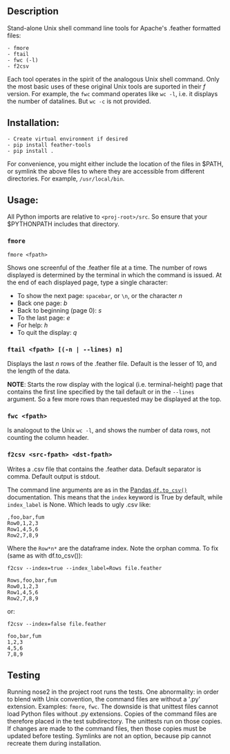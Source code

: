 ## Description
Stand-alone Unix shell command line tools for Apache's .feather formatted files:

```
- fmore
- ftail
- fwc (-l)
- f2csv
```

Each tool operates in the spirit of the analogous Unix shell command. Only the most basic uses of these original Unix tools are suported in their *f* version. For example, the `fwc` command operates like `wc -l`, i.e. it displays the number of datalines. But `wc -c` is not provided.

## Installation:
```
- Create virtual environment if desired
- pip install feather-tools
- pip install .
```

For convenience, you might either include the location of the files in $PATH, or symlink the above files to where they are accessible from different directories. For example, `/usr/local/bin`.

## Usage:

All Python imports are relative to `<proj-root>/src`. So ensure that your $PYTHONPATH includes that directory.

### `fmore`
```
fmore <fpath>
```
Shows one screenful of the .feather file at a time. The number of rows displayed is determined by the terminal in which the command is issued. At the end of each displayed page, type a single character:

- To show the next page: `spacebar`, or `\n`, or the character *n*
- Back one page: *b*
- Back to beginning (page 0): *s*
- To the last page: *e*
- For help: *h*
- To quit the display: *q*

### `ftail <fpath> [(-n | --lines) n]`
Displays the last *n* rows of the .feather file. Default is the lesser of 10, and the length of the data.

**NOTE**: Starts the row display with the logical (i.e. terminal-height) page that contains the first line specified by the tail default or in the `--lines` argument. So a few more rows than requested may be displayed at the top.

### `fwc <fpath>`
Is analogout to the Unix `wc -l`, and shows the number of data rows, not counting the column header.

### `f2csv <src-fpath> <dst-fpath> `
Writes a .csv file that contains the .feather data. Default separator is comma. Default output is stdout.

The command line arguments are as in the [Pandas `df.to_csv()`](https://pandas.pydata.org/pandas-docs/stable/reference/api/pandas.DataFrame.to_csv.html) documentation. This means that the `index` keyword is True by default, while `index_label` is None. Which leads to ugly .csv like:
```
,foo,bar,fum
Row0,1,2,3
Row1,4,5,6
Row2,7,8,9
```
Where the `Row*n*` are the dataframe index. Note the orphan comma. To fix (same as with df.to_csv()):
```
f2csv --index=true --index_label=Rows file.feather

Rows,foo,bar,fum
Row0,1,2,3
Row1,4,5,6
Row2,7,8,9
```
or:
```
f2csv --index=false file.feather

foo,bar,fum
1,2,3
4,5,6
7,8,9
```

## Testing
Running nose2 in the project root runs the tests. One abnormality: in order to blend with Unix convention, the command files are without a '.py' extension. Examples: `fmore`, `fwc`. The downside is that unittest files cannot load Python files without .py extensions. Copies of the command files are therefore placed in the test subdirectory. The unittests run on those copies. If changes are made to the command files, then those copies must be updated before testing. Symlinks are not an option, because pip cannot recreate them during installation.
